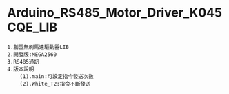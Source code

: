 # Arduino_RS485_Motor_Driver_K045CQE_LIB
    1.創盟無刷馬達驅動器LIB
    2.開發版:MEGA2560
    3.RS485通訊
    4.版本說明
        (1).main:可設定指令發送次數
        (2).White_T2:指令不斷發送
